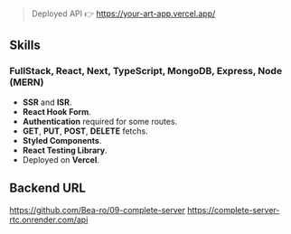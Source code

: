 > Deployed API 👉 https://your-art-app.vercel.app/

## Skills

### FullStack, React, Next, TypeScript, MongoDB, Express, Node (MERN)

- **SSR** and **ISR**.
- **React Hook Form**.
- **Authentication** required for some routes.
- **GET**, **PUT**, **POST**, **DELETE** fetchs.
- **Styled Components**.
- **React Testing Library**.
- Deployed on **Vercel**.

## Backend URL

https://github.com/Bea-ro/09-complete-server
https://complete-server-rtc.onrender.com/api
